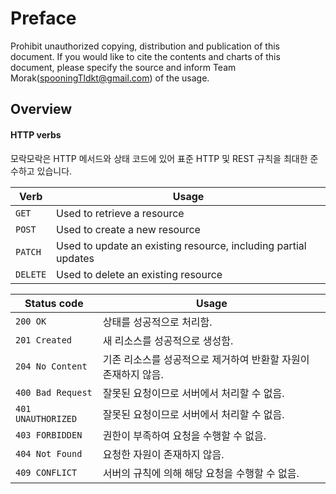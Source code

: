 # Preface

Prohibit unauthorized copying, distribution and publication of this document. If you would like to cite the contents and charts of this document, please specify the source and inform Team Morak(spooningTldkt@gmail.com) of the usage.



## Overview <a href="#_overview" id="_overview"></a>

#### HTTP verbs <a href="#overview-http-verbs" id="overview-http-verbs"></a>

모락모락은 HTTP 메서드와 상태 코드에 있어 표준 HTTP 및 REST 규칙을 최대한 준수하고 있습니다.

| Verb     | Usage                                                          |
| -------- | -------------------------------------------------------------- |
| `GET`    | Used to retrieve a resource                                    |
| `POST`   | Used to create a new resource                                  |
| `PATCH`  | Used to update an existing resource, including partial updates |
| `DELETE` | Used to delete an existing resource                            |

| Status code        | Usage                               |
| ------------------ | ----------------------------------- |
| `200 OK`           | 상태를 성공적으로 처리함.                      |
| `201 Created`      | 새 리소스를 성공적으로 생성함.                   |
| `204 No Content`   | 기존 리소스를 성공적으로 제거하여 반환할 자원이 존재하지 않음. |
| `400 Bad Request`  | 잘못된 요청이므로 서버에서 처리할 수 없음.            |
| `401 UNAUTHORIZED` | 잘못된 요청이므로 서버에서 처리할 수 없음.            |
| `403 FORBIDDEN`    | 권한이 부족하여 요청을 수행할 수 없음.              |
| `404 Not Found`    | 요청한 자원이 존재하지 않음.                    |
| `409 CONFLICT`     | 서버의 규칙에 의해 해당 요청을 수행할 수 없음.         |







